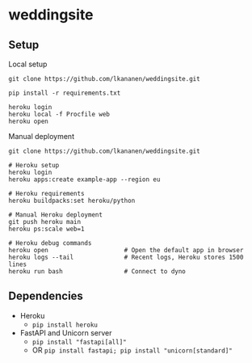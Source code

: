 # weddingsite


## Setup

Local setup

```
git clone https://github.com/lkananen/weddingsite.git

pip install -r requirements.txt

heroku login
heroku local -f Procfile web
heroku open
```

Manual deployment

```
git clone https://github.com/lkananen/weddingsite.git

# Heroku setup
heroku login
heroku apps:create example-app --region eu

# Heroku requirements
heroku buildpacks:set heroku/python

# Manual Heroku deployment
git push heroku main
heroku ps:scale web=1

# Heroku debug commands
heroku open                     # Open the default app in browser
heroku logs --tail              # Recent logs, Heroku stores 1500 lines
heroku run bash                 # Connect to dyno
```

## Dependencies

- Heroku
  - `pip install heroku`
- FastAPI and Unicorn server
  - `pip install "fastapi[all]"`
  - OR `pip install fastapi; pip install "unicorn[standard]"`